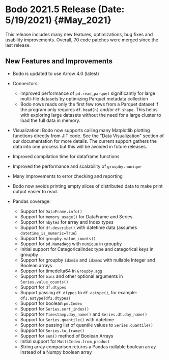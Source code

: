 # Bodo 2021.5 Release (Date: 5/19/2021) {#May_2021}

This release includes many new features, optimizations, bug fixes and
usability improvements. Overall, 70 code patches were merged since the
last release.

## New Features and Improvements

- Bodo is updated to use Arrow 4.0 (latest)

- Connectors:

  - Improved performance of `pd.read_parquet` significantly for
    large multi-file datasets by optimizing Parquet metadata
    collection
  - Bodo nows reads only the first few rows from a Parquet dataset
    if the program only requires `df.head(n)` and/or `df.shape`.
    This helps with exploring large datasets without the need for
    a large cluster to load the full data in memory.

- Visualization: Bodo now supports calling many Matplotlib plotting
  functions directly from JIT code. See the "Data Visualization"
  section of our documentation for more details. The current support
  gathers the data into one process but this will be avoided in future
  releases.

- Improved compilation time for dataframe functions

- Improved the performance and scalability of `groupby.nunique`

- Many improvements to error checking and reporting

- Bodo now avoids printing empty slices of distributed data to make
  print output easier to read.

- Pandas coverage:

  - Support for `DataFrame.info()`
  - Support for `memory_usage()` for DataFrame and Series
  - Support for `nbytes` for array and Index types
  - Support for `df.describe()` with datetime data (assumes
    `datetime_is_numeric=True`)
  - Support for `groupby.value_counts()`
  - Support for `pd.NamedAgg` with `nunique` in groupby
  - Initial support for CategoricalIndex type and categorical keys
    in groupby
  - Support for groupby `idxmin` and `idxmax` with nullable
    Integer and Boolean arrays
  - Support for timedelta64 in `Groupby.agg`
  - Support for `bins` and other optional arguments in
    `Series.value_counts()`
  - Support for `df.dtypes`
  - Support passing `df.dtypes` to `df.astype()`, for example:
    `df1.astype(df2.dtypes)`
  - Support for boolean `pd.Index`
  - Support for `Series.sort_index()`
  - Support for `Timestamp.day_name()` and `Series.dt.day_name()`
  - Support for `Series.quantile()` with datetime
  - Support for passing list of quantile values to
    `Series.quantile()`
  - Support for `Series.to_frame()`
  - Support for `sum()` method of Boolean Arrays
  - Initial support for `MultiIndex.from_product`
  - String array comparison returns a Pandas nullable boolean
    array instead of a Numpy boolean array
